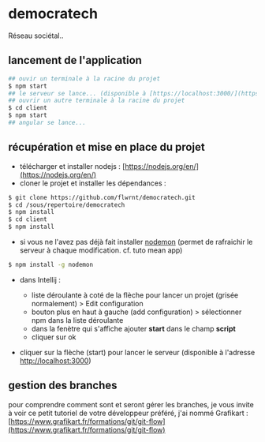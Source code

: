 # democratech
Réseau sociétal..

## lancement de l'application
```bash
## ouvir un terminale à la racine du projet
$ npm start
## le serveur se lance... (disponible à [https://localhost:3000/](https://localhost:3000/))
## ouvrir un autre terminale à la racine du projet
$ cd client
$ npm start
## angular se lance...
```

## récupération et mise en place du projet
* télécharger et installer nodejs : [https://nodejs.org/en/](https://nodejs.org/en/)
* cloner le projet et installer les dépendances :
```bash
$ git clone https://github.com/flwrnt/democratech.git
$ cd /sous/repertoire/democratech
$ npm install
$ cd client
$ npm install
```

* si vous ne l'avez pas déjà fait installer [nodemon](https://www.npmjs.com/package/nodemon) (permet de rafraichir le serveur à chaque modification. cf. tuto mean app)
```bash
$ npm install -g nodemon
```

* dans Intellij : 
  * liste déroulante à coté de la flèche pour lancer un projet (grisée normalement) > Edit configuration
  * bouton plus en haut à gauche (add configuration) > sélectionner npm dans la liste déroulante
  * dans la fenètre qui s'affiche ajouter **start** dans le champ **script**
  * cliquer sur ok

* cliquer sur la flèche (start) pour lancer le serveur (disponible à l'adresse [http://localhost:3000](http://localhost:3000))

## gestion des branches
pour comprendre comment sont et seront gérer les branches, je vous invite à voir ce petit tutoriel de votre développeur préféré, j'ai nommé Grafikart : [https://www.grafikart.fr/formations/git/git-flow](https://www.grafikart.fr/formations/git/git-flow)
